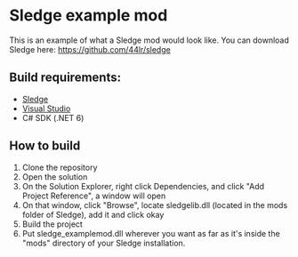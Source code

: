 # Sledge example mod
This is an example of what a Sledge mod would look like.
You can download Sledge here: https://github.com/44lr/sledge

## Build requirements:
* [Sledge](https://github.com/44lr/sledge)
* [Visual Studio](https://visualstudio.microsoft.com/)
* C# SDK (.NET 6)

## How to build
1. Clone the repository
2. Open the solution
3. On the Solution Explorer, right click Dependencies, and click "Add Project Reference", a window will open
4. On that window, click "Browse", locate sledgelib.dll (located in the mods folder of Sledge), add it and click okay
5. Build the project
8. Put sledge_examplemod.dll wherever you want as far as it's inside the "mods" directory of your Sledge installation.
